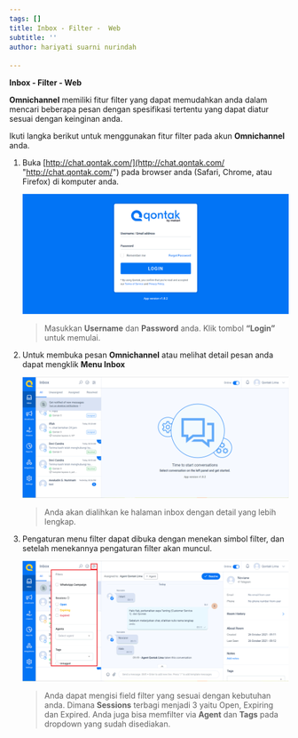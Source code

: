 ```yaml
---
tags: []
title: Inbox - Filter -  Web
subtitle: ''
author: hariyati suarni nurindah

---
```

**Inbox - Filter - Web**

**Omnichannel** memiliki fitur filter yang dapat memudahkan anda dalam mencari beberapa pesan dengan spesifikasi tertentu yang dapat diatur sesuai dengan keinginan anda.

Ikuti langka berikut untuk menggunakan fitur filter pada akun **Omnichannel** anda.

1. Buka [http://chat.qontak.com/](http://chat.qontak.com/ "http://chat.qontak.com/") pada browser anda (Safari, Chrome, atau Firefox) di komputer anda.

   ![](/uploads/login-qontak-c.png)

   > Masukkan **Username** dan **Password** anda. Klik tombol **“Login”** untuk memulai.
2. Untuk membuka pesan **Omnichannel** atau melihat detail pesan anda dapat mengklik **Menu Inbox**

   ![](/uploads/inbox1-1.PNG)

   > Anda akan dialihkan ke halaman inbox dengan detail yang lebih lengkap.
3. Pengaturan menu filter dapat dibuka dengan menekan simbol filter, dan setelah menekannya pengaturan filter akan muncul.

   ![](/uploads/filteromni.PNG)

   > Anda dapat mengisi field filter yang sesuai dengan kebutuhan anda. Dimana **Sessions** terbagi menjadi 3 yaitu Open, Expiring dan Expired. Anda juga bisa memfilter via **Agent** dan **Tags** pada dropdown yang sudah disediakan.